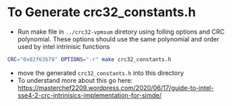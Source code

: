 # To Generate crc32_constants.h 

- Run make file in `../crc32-vpmsum` diretory using folling options and CRC polynomial. These options should use the same polynomial and order used by intel intrinisic functions
```bash
CRC="0x82f63b78" OPTIONS="-r" make crc32_constants.h
```
- move the generated `crc32_constants.h` into this directory
- To understand more about this go here: https://masterchef2209.wordpress.com/2020/06/17/guide-to-intel-sse4-2-crc-intrinisics-implementation-for-simde/
